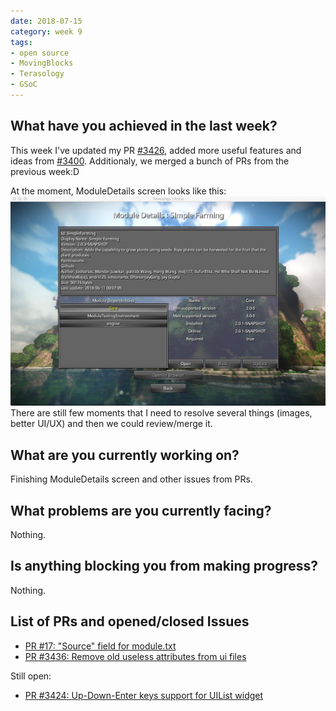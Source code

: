 ```yaml
---
date: 2018-07-15
category: week 9
tags:
- open source
- MovingBlocks
- Terasology
- GSoC
---
```


##  What have you achieved in the last week?

This week I've updated my PR [#3426](https://github.com/MovingBlocks/Terasology/pull/3426), added more useful features and ideas from [#3400](https://github.com/MovingBlocks/Terasology/issues/3400).
Additionaly, we merged a bunch of PRs from the previous week:D

At the moment, ModuleDetails screen looks like this:
![week9](images/week9.jpg)
There are still few moments that I need to resolve several things (images, better UI/UX) and then we could review/merge it.

## What are you currently working on?

Finishing ModuleDetails screen and other issues from PRs.

##  What problems are you currently facing?

Nothing.

##  Is anything blocking you from making progress?

Nothing.

## List of PRs and opened/closed Issues

* [PR #17: "Source" field for module.txt](https://github.com/Terasology/PolyWorld/pull/17)
* [PR #3436: Remove old useless attributes from ui files](https://github.com/MovingBlocks/Terasology/pull/3436)

Still open:
* [PR #3424: Up-Down-Enter keys support for UIList widget](https://github.com/MovingBlocks/Terasology/pull/3424)